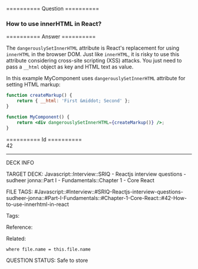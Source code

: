 ========== Question ==========  

### How to use innerHTML in React?  

========== Answer ==========  

The `dangerouslySetInnerHTML` attribute is React's replacement for using `innerHTML` in the browser DOM. Just like `innerHTML`, it is risky to use this attribute considering cross-site scripting (XSS) attacks. You just need to pass a `__html` object as key and HTML text as value.

In this example MyComponent uses `dangerouslySetInnerHTML` attribute for setting HTML markup:

```jsx
function createMarkup() {
    return { __html: 'First &middot; Second' };
}

function MyComponent() {
    return <div dangerouslySetInnerHTML={createMarkup()} />;
}
```

========== Id ==========  
42

---

DECK INFO

TARGET DECK: Javascript::Interview::SRIQ - Reactjs interview questions - sudheer jonna::Part I - Fundamentals::Chapter 1 - Core React

FILE TAGS: #Javascript::#Interview::#SRIQ-Reactjs-interview-questions-sudheer-jonna::#Part-I-Fundamentals::#Chapter-1-Core-React::#42-How-to-use-innerhtml-in-react

Tags:

Reference:

Related:

```dataview
where file.name = this.file.name
```

QUESTION STATUS: Safe to store
